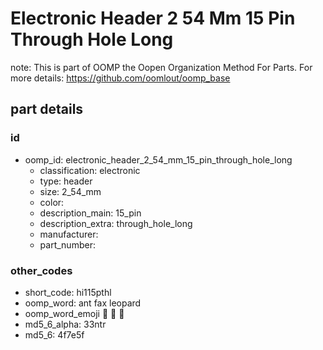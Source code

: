 # Electronic Header 2 54 Mm 15 Pin Through Hole Long  

note: This is part of OOMP the Oopen Organization Method For Parts. For more details: https://github.com/oomlout/oomp_base

##  part details





### id
* oomp_id: electronic_header_2_54_mm_15_pin_through_hole_long
  * classification: electronic
  * type: header
  * size: 2_54_mm
  * color: 
  * description_main: 15_pin
  * description_extra: through_hole_long
  * manufacturer: 
  * part_number: 

### other_codes
* short_code: hi115pthl
* oomp_word: ant fax leopard
* oomp_word_emoji :ant: :fax: :leopard:
* md5_6_alpha: 33ntr
* md5_6: 4f7e5f